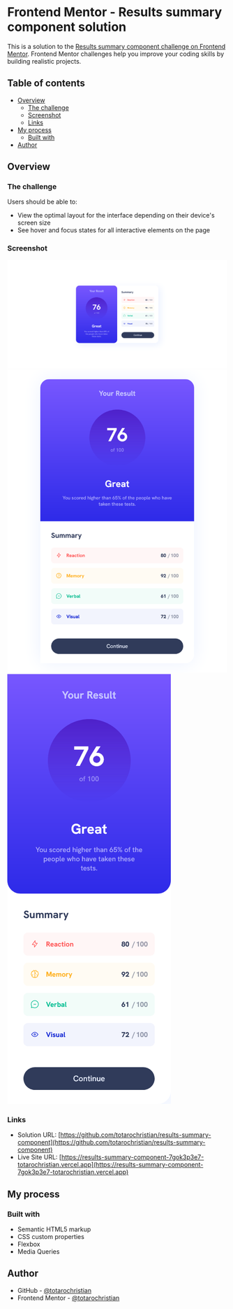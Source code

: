 # Frontend Mentor - Results summary component solution

This is a solution to the [Results summary component challenge on Frontend Mentor](https://www.frontendmentor.io/challenges/results-summary-component-CE_K6s0maV). Frontend Mentor challenges help you improve your coding skills by building realistic projects. 

## Table of contents

- [Overview](#overview)
  - [The challenge](#the-challenge)
  - [Screenshot](#screenshot)
  - [Links](#links)
- [My process](#my-process)
  - [Built with](#built-with)
- [Author](#author)

## Overview

### The challenge

Users should be able to:

- View the optimal layout for the interface depending on their device's screen size
- See hover and focus states for all interactive elements on the page

### Screenshot

![](./screenshot/Desktop.png)
![](./screenshot/Intermediate.png)
![](./screenshot/Mobile.png)

### Links

- Solution URL: [https://github.com/totarochristian/results-summary-component](https://github.com/totarochristian/results-summary-component)
- Live Site URL: [https://results-summary-component-7gok3p3e7-totarochristian.vercel.app](https://results-summary-component-7gok3p3e7-totarochristian.vercel.app)

## My process

### Built with

- Semantic HTML5 markup
- CSS custom properties
- Flexbox
- Media Queries

## Author

- GitHub - [@totarochristian](https://github.com/totarochristian)
- Frontend Mentor - [@totarochristian](https://www.frontendmentor.io/profile/totarochristian)
